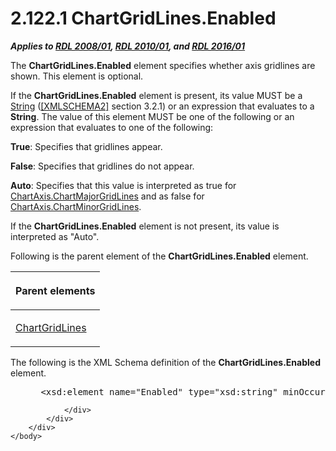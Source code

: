 <html dir="LTR" xmlns:mshelp="http://msdn.microsoft.com/mshelp" xmlns:ddue="http://ddue.schemas.microsoft.com/authoring/2003/5" xmlns:xlink="http://www.w3.org/1999/xlink" xmlns:tool="http://www.microsoft.com/tooltip">
    <head>
        <meta http-equiv="Content-Type" content="text/html; CHARSET=utf-8"></meta>
        <meta name="save" content="history"></meta>
        <title>2.122.1 ChartGridLines.Enabled</title>
        <xml>
            <mshelp:toctitle title="2.122.1 ChartGridLines.Enabled"></mshelp:toctitle>
            <mshelp:rltitle title="[MS-RDL]: ChartGridLines.Enabled"></mshelp:rltitle>
            <mshelp:keyword index="A" term="094b1f2b-031f-4644-a8e0-87c9cedbdd73"></mshelp:keyword>
            <mshelp:attr name="DCSext.ContentType" value="open specification"></mshelp:attr>
            <mshelp:attr name="AssetID" value="094b1f2b-031f-4644-a8e0-87c9cedbdd73"></mshelp:attr>
            <mshelp:attr name="TopicType" value="kbRef"></mshelp:attr>
            <mshelp:attr name="DCSext.Title" value="[MS-RDL]: ChartGridLines.Enabled" />
        </xml>
    </head>
    <body>
        <div id="header">
            <h1 class="heading">2.122.1 ChartGridLines.Enabled</h1>
        </div>
        <div id="mainSection">
            <div id="mainBody">
                <div id="allHistory" class="saveHistory"></div>
                <div id="sectionSection0" class="section" name="collapseableSection">
                    

<p><b><i>Applies to </i></b><a href="1e855f94-4617-47e4-b89e-0856c6cb420f.htm"><b><i>RDL 2008/01</i></b></a><b><i>,
</i></b><a href="3428e690-a348-4ec7-8a6a-8efb42d2cdee.htm"><b><i>RDL 2010/01</i></b></a><b><i>,
and </i></b><a href="52ce3983-2bfc-4e72-9359-42aaf5fe4509.htm"><b><i>RDL 2016/01</i></b></a></p>

<p>The <b>ChartGridLines.Enabled</b> element specifies whether
axis gridlines are shown. This element is optional. </p>

<p>If the <b>ChartGridLines.Enabled</b> element is present, its
value MUST be a <a href="1ed81ef3-a683-45e3-aaad-bd2bbe71bc3d.htm">String</a>
(<a href="https://go.microsoft.com/fwlink/?LinkId=90610">[XMLSCHEMA2]</a>
section 3.2.1) or an expression that evaluates to a <b>String</b>. The value of
this element MUST be one of the following or an expression that evaluates to
one of the following:</p>

<p><b>True</b>: Specifies that gridlines appear.</p>

<p><b>False</b>: Specifies that gridlines do not appear.</p>

<p><b>Auto</b>:
Specifies that this value is interpreted as true for <a href="5614f432-a214-48eb-80fd-51e304ffd830.htm">ChartAxis.ChartMajorGridLines</a>
and as false for <a href="c083d5c2-388e-4e51-a4dd-55450cee4cc1.htm">ChartAxis.ChartMinorGridLines</a>.</p>

<p>If the <b>ChartGridLines.Enabled</b> element is not present,
its value is interpreted as &quot;Auto&quot;.</p>

<p>Following is the parent element of the <b>ChartGridLines.Enabled</b>
element.</p>

<table>
 <thead>
  <tr>
   <th>
   <p>Parent elements</p>
   </th>
  </tr>
 </thead>
 <tr>
  <td>
  <p><a href="74c00dc9-5fa1-49e1-85e7-d294f7c9616e.htm">ChartGridLines</a></p>
  </td>
 </tr>
</table>

<p>The following is the XML Schema definition of the <b>ChartGridLines.Enabled</b>
element.</p>

<dl>
<dd>
<div><pre> &lt;xsd:element name=&quot;Enabled&quot; type=&quot;xsd:string&quot; minOccurs=&quot;0&quot; /&gt;
</pre></div>
</dd></dl>


                </div>
            </div>
        </div>
    </body>
</html>